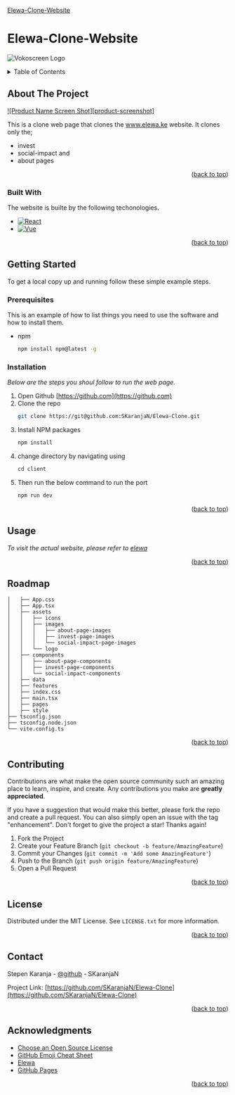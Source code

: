<a href="https://elewa.ke">Elewa-Clone-Website</a>
# Elewa-Clone-Website

![Vokoscreen Logo](client/src/assets/logo/vokoscreen-2023-11-05_23-42-05.gif)



<!-- TABLE OF CONTENTS -->
<details>
  <summary>Table of Contents</summary>
  <ol>
    <li>
      <a href="#about-the-project">About The Project</a>
      <ul>
        <li><a href="#built-with">Built With</a></li>
      </ul>
    </li>
    <li>
      <a href="#getting-started">Getting Started</a>
      <ul>
        <li><a href="#prerequisites">Prerequisites</a></li>
        <li><a href="#installation">Installation</a></li>
      </ul>
    </li>
    <li><a href="#usage">Usage</a></li>
    <li><a href="#roadmap">Roadmap</a></li>
    <li><a href="#contributing">Contributing</a></li>
    <li><a href="#license">License</a></li>
    <li><a href="#contact">Contact</a></li>
    <li><a href="#acknowledgments">Acknowledgments</a></li>
  </ol>
</details>



<!-- ABOUT THE PROJECT -->
## About The Project

[![Product Name Screen Shot][product-screenshot]](https://example.com)

This is a clone web page that clones the www.elewa.ke website. It clones only the; 
* invest 
* social-impact and 
* about pages

<p align="right">(<a href="#readme-top">back to top</a>)</p>



### Built With

The website is builte by the following techonologies.

* [![React][React.ts]][React-url]
* [![Vue][Vue.ts]][Vue-url]

<p align="right">(<a href="#readme-top">back to top</a>)</p>



<!-- GETTING STARTED -->
## Getting Started

To get a local copy up and running follow these simple example steps.

### Prerequisites

This is an example of how to list things you need to use the software and how to install them.

* npm
  ```sh
  npm install npm@latest -g
  ```

### Installation

_Below are the steps you shoul follow to run the web page._

1. Open Github [https://github.com](https://github.com)
2. Clone the repo
   ```sh
   git clone https://git@github.com:SKaranjaN/Elewa-Clone.git
   ```
3. Install NPM packages
   ```sh
   npm install
   ```
5. change directory by navigating using 
   ```js
   cd client
   ```
4. Then run the below command to run the port
   ```js
   npm run dev
   ```

<p align="right">(<a href="#readme-top">back to top</a>)</p>



<!-- USAGE EXAMPLES -->
## Usage

_To visit the actual website, please refer to [elewa](https://elewa.ke)_

<p align="right">(<a href="#readme-top">back to top</a>)</p>



<!-- ROADMAP -->
## Roadmap


```├── src
│   ├── App.css
│   ├── App.tsx
│   ├── assets
│   │   ├── icons
│   │   ├── images
│   │   │   ├── about-page-images
│   │   │   ├── invest-page-images
│   │   │   └── social-impact-page-images
│   │   └── logo
│   ├── components
│   │   ├── about-page-components
│   │   ├── invest-page-components
│   │   └── social-impact-components
│   ├── data
│   ├── features
│   ├── index.css
│   ├── main.tsx
│   ├── pages
│   ├── style
├── tsconfig.json
├── tsconfig.node.json
└── vite.config.ts
```


<p align="right">(<a href="#readme-top">back to top</a>)</p>



<!-- CONTRIBUTING -->
## Contributing

Contributions are what make the open source community such an amazing place to learn, inspire, and create. Any contributions you make are **greatly appreciated**.

If you have a suggestion that would make this better, please fork the repo and create a pull request. You can also simply open an issue with the tag "enhancement".
Don't forget to give the project a star! Thanks again!

1. Fork the Project
2. Create your Feature Branch (`git checkout -b feature/AmazingFeature`)
3. Commit your Changes (`git commit -m 'Add some AmazingFeature'`)
4. Push to the Branch (`git push origin feature/AmazingFeature`)
5. Open a Pull Request

<p align="right">(<a href="#readme-top">back to top</a>)</p>



<!-- LICENSE -->
## License

Distributed under the MIT License. See `LICENSE.txt` for more information.

<p align="right">(<a href="#readme-top">back to top</a>)</p>



<!-- CONTACT -->
## Contact

Stepen Karanja - [@github](https://github.com/SKaranjaN) - SKaranjaN

Project Link: [https://github.com/SKaranjaN/Elewa-Clone](https://github.com/SKaranjaN/Elewa-Clone)

<p align="right">(<a href="#readme-top">back to top</a>)</p>



<!-- ACKNOWLEDGMENTS -->
## Acknowledgments



* [Choose an Open Source License](https://choosealicense.com)
* [GitHub Emoji Cheat Sheet](https://www.webpagefx.com/tools/emoji-cheat-sheet)
* [Elewa](https://elewa.ke)
* [GitHub Pages](https://pages.github.com)

<p align="right">(<a href="#readme-top">back to top</a>)</p>



<!-- MARKDOWN LINKS & IMAGES -->
[React.ts]: https://img.shields.io/badge/React-20232A?style=for-the-badge&logo=react&logoColor=61DAFB
[React-url]: https://reactjs.org/
[Vue.ts]: https://img.shields.io/badge/Vue.ts-35495E?style=for-the-badge&logo=vuedotjs&logoColor=4FC08D
[Vue-url]: https://vuejs.org/
